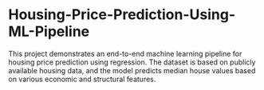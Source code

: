 # Housing-Price-Prediction-Using-ML-Pipeline
This project demonstrates an end-to-end machine learning pipeline for housing price prediction using regression. The dataset is based on publicly available housing data, and the model predicts median house values based on various economic and structural features.

